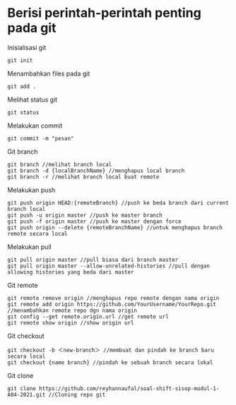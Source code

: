 # Berisi perintah-perintah penting pada git

Inisialisasi git

``` 
git init
```

Menambahkan files pada git

```
git add .
```

Melihat status git

```
git status
```

Melakukan commit

```
git commit -m "pesan"
```

Git branch

```
git branch //melihat branch local
git branch -d {localBranchName} //menghapus local branch
git branch -r //melihat branch local buat remote
```

Melakukan push

```
git push origin HEAD:{remoteBranch} //push ke beda branch dari current branch local
git push -u origin master //push ke master branch
git push -f origin master //push ke master dengan force
git push origin --delete {remoteBranchName} //untuk menghapus branch remote secara local
```

Melakukan pull

```
git pull origin master //pull biasa dari branch master
git pull origin master --allow-unrelated-histories //pull dengan allowing histories yang beda dari master
```

Git remote

```
git remote remove origin //menghapus repo remote dengan nama origin
git remote add origin https://github.com/YourUsername/YourRepo.git //menambahkan remote repo dgn nama origin
git config --get remote.origin.url //get remote url
git remote show origin //show origin url
```

Git checkout

```
git checkout -b ＜new-branch＞ //membuat dan pindah ke branch baru secara local
git checkout {name branch} //pindah ke sebuah branch secara lokal
```

Git clone
```
git clone https://github.com/reyhannaufal/soal-shift-sisop-modul-1-A04-2021.git //Cloning repo git
```